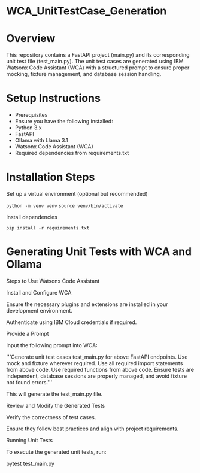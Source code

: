 # WCA_UnitTestCase_Generation
# Overview

This repository contains a FastAPI project (main.py) and its corresponding unit test file (test_main.py). The unit test cases are generated using IBM Watsonx Code Assistant (WCA) with a structured prompt to ensure proper mocking, fixture management, and database session handling.

# Setup Instructions

- Prerequisites
- Ensure you have the following installed:
- Python 3.x
- FastAPI
- Ollama with Llama 3.1
- Watsonx Code Assistant (WCA)
- Required dependencies from requirements.txt

# Installation Steps

Set up a virtual environment (optional but recommended)

```python -m venv venv```
```source venv/bin/activate```

Install dependencies

```pip install -r requirements.txt```

# Generating Unit Tests with WCA and Ollama

Steps to Use Watsonx Code Assistant

Install and Configure WCA

Ensure the necessary plugins and extensions are installed in your development environment.

Authenticate using IBM Cloud credentials if required.

Provide a Prompt

Input the following prompt into WCA:

'''Generate unit test cases test_main.py for above FastAPI endpoints.
Use mock and fixture wherever required.
Use all required import statements from above code.
Use required functions from above code.
Ensure tests are independent, database sessions are properly managed, and avoid fixture not found errors.'''

This will generate the test_main.py file.

Review and Modify the Generated Tests

Verify the correctness of test cases.

Ensure they follow best practices and align with project requirements.

Running Unit Tests

To execute the generated unit tests, run:

pytest test_main.py





